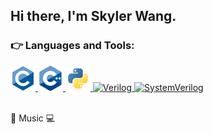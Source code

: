 ## Hi there, I'm Skyler Wang.

<h3 align="left"> 👉 Languages and Tools:</h3>


<a href="https://www.verilog.com/" target="blank"> <img src="https://raw.githubusercontent.com/devicons/devicon/master/icons/c/c-original.svg" alt="c" width="40" height="40" /> </a>
<a href="https://www.verilog.com/" target="blank"> <img src="https://raw.githubusercontent.com/devicons/devicon/master/icons/cplusplus/cplusplus-original.svg" alt="cplusplus" width="40" height="40" /> </a>
<a href="https://www.verilog.com/" target="blank"> <img src="https://raw.githubusercontent.com/devicons/devicon/master/icons/python/python-original.svg" alt="python" width="40" height="40" /> </a>
<a href="https://www.verilog.com/" target="blank"> <img src="https://raw.githubusercontent.com/file-icons/source/master/svg/Verilog.svg" alt="Verilog" width="40" height="40" /> </a>
<a href="https://www.systemverilog.io/" target="blank"> <img src="https://raw.githubusercontent.com/file-icons/source/master/svg/SystemVerilog.svg" alt="SystemVerilog" width="40" height="40" /> </a>
      
</h3>
      
<br>
🎵 Music
💻

